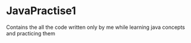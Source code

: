 # JavaPractise1
Contains the all the code written only by me while learning java concepts and practicing them
